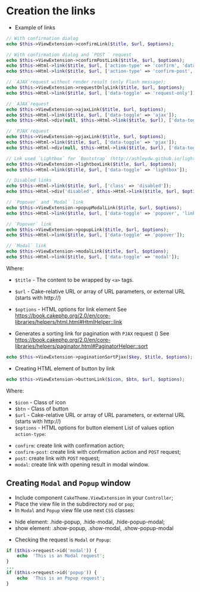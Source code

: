 # Creation the links

- Example of links
```php
// With confirmation dialog
echo $this->ViewExtension->confirmLink($title, $url, $options);

// With confirmation dialog and `POST ` request
echo $this->ViewExtension->confirmPostLink($title, $url, $options);
echo $this->Html->link($title, $url, ['action-type' => 'confirm', 'data-confirm-msg' => __('Are you sure you wish to delete this data?')]);
echo $this->Html->link($title, $url, ['action-type' => 'confirm-post', 'data-confirm-btn-ok' => __('Yes'), 'data-confirm-btn-cancel' => __('No')]);

// `AJAX`request without render result (only Flash message);
echo $this->ViewExtension->requestOnlyLink($title, $url, $options);
echo $this->Html->link($title, $url, ['data-toggle' => 'request-only']);

// `AJAX`request 
echo $this->ViewExtension->ajaxLink($title, $url, $options);
echo $this->Html->link($title, $url, ['data-toggle' => 'ajax']);
echo $this->Html->div(null, $this->Html->link($title, $url), ['data-toggle' => 'ajax']);

// `PJAX`request 
echo $this->ViewExtension->pjaxLink($title, $url, $options);
echo $this->Html->link($title, $url, ['data-toggle' => 'pjax']);
echo $this->Html->div(null, $this->Html->link($title, $url), ['data-toggle' => 'pjax']);

// Lnk used `Lightbox` for `Bootstrap` (http://ashleydw.github.io/lightbox)
echo $this->ViewExtension->lightboxLink($title, $url, $options);
echo $this->Html->link($title, $url, ['data-toggle' => 'lightbox']);

// Disabled links
echo $this->Html->link($title, $url, ['class' => 'disabled']);
echo $this->Html->div('disabled', $this->Html->link($title, $url, $options));

// `Popover` and `Modal` link
echo $this->ViewExtension->popupModalLink($title, $url, $options);
echo $this->Html->link($title, $url, ['data-toggle' => 'popover', 'link-use-modal' => true]);

// `Popover` link
echo $this->ViewExtension->popupLink($title, $url, $options);
echo $this->Html->link($title, $url, ['data-toggle' => 'popover']);

// `Modal` link
echo $this->ViewExtension->modalLink($title, $url, $options);
echo $this->Html->link($title, $url, ['data-toggle' => 'modal']);
```
Where:
- `$title` - The content to be wrapped by `<a>` tags.
- `$url` - Cake-relative URL or array of URL parameters, or external URL (starts with http://)
- `$options` - HTML options for link element
See https://book.cakephp.org/2.0/en/core-libraries/helpers/html.html#HtmlHelper::link

- Generates a sorting link for pagination with `PJAX` request ()
See https://book.cakephp.org/2.0/en/core-libraries/helpers/paginator.html#PaginatorHelper::sort
```php
echo $this->ViewExtension->paginationSortPjax($key, $title, $options);
```

- Creating HTML element of button by link
```php
echo $this->ViewExtension->buttonLink($icon, $btn, $url, $options);
```
Where:
- `$icon` - Class of icon
- `$btn` - Class of button
- `$url` - Cake-relative URL or array of URL parameters, or external URL (starts with http://)
- `$options` - HTML options for button element
  List of values option `action-type`:
* `confirm`: create link with confirmation action;
* `confirm-post`: create link with confirmation action and `POST` request;
* `post`: create link with `POST` request;
* `modal`: create link with opening result in modal window.

## Creating `Modal` and `Popup` window

- Include component `CakeTheme.ViewExtension` in your `Controller`;
- Place the view file in the subdirectory `mod` or `pop`;
- In `Modal` and `Popup` view file use next `CSS` classes:
* hide element: .hide-popup, .hide-modal, .hide-popup-modal;
* show element: .show-popup, .show-modal, .show-popup-modal
- Checking the request is `Modal` or `Popup`:
```php
if ($this->request->id('modal')) {
    echo  'This is an Modal request';
}
...
if ($this->request->id('popup')) {
    echo  'This is an Popup request';
}
```
